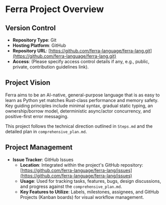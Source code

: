 # Ferra Project Overview

## Version Control

*   **Repository Type**: Git
*   **Hosting Platform**: GitHub
*   **Repository URL**: [https://github.com/ferra-language/ferra-lang.git](https://github.com/ferra-language/ferra-lang.git)
*   **Access**: (Please specify access control details if any, e.g., public, private, contribution guidelines link).

## Project Vision

Ferra aims to be an AI-native, general-purpose language that is as easy to learn as Python yet matches Rust-class performance and memory safety. Key guiding principles include minimal syntax, gradual static typing, an ownership/borrow model, deterministic async/actor concurrency, and positive-first error messaging.

This project follows the technical direction outlined in `Steps.md` and the detailed plan in `comprehensive_plan.md`. 

## Project Management

*   **Issue Tracker**: GitHub Issues
    *   **Location**: Integrated within the project's GitHub repository: [https://github.com/ferra-language/ferra-lang/issues](https://github.com/ferra-language/ferra-lang/issues)
    *   **Usage**: Used for tracking tasks, features, bugs, design discussions, and progress against the `comprehensive_plan.md`.
    *   **Key Features to Utilize**: Labels, milestones, assignees, and GitHub Projects (Kanban boards) for visual workflow management. 